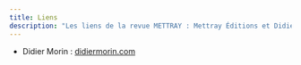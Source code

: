 ```yaml
---
title: Liens
description: "Les liens de la revue METTRAY : Mettray Éditions et Didier Morin."
---
```


* Didier Morin : [didiermorin.com](http://didiermorin.com/)
